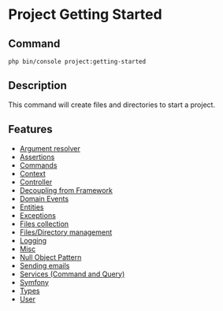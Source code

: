 # Project Getting Started

## Command

```console
php bin/console project:getting-started
```

## Description

This command will create files and directories to start a project.

## Features

- [Argument resolver](project-getting-started/argument-resolver.md)
- [Assertions](project-getting-started/assertions.md)
- [Commands](project-getting-started/commands.md)
- [Context](project-getting-started/context.md)
- [Controller](project-getting-started/controller.md)
- [Decoupling from Framework](project-getting-started/decoupling-from-framework.md)
- [Domain Events](project-getting-started/domain-events.md)
- [Entities](project-getting-started/entities.md)
- [Exceptions](project-getting-started/exceptions.md)
- [Files collection](project-getting-started/files-collection.md)
- [Files/Directory management](project-getting-started/files-directory-management.md)
- [Logging](project-getting-started/logging.md)
- [Misc](project-getting-started/misc.md)
- [Null Object Pattern](project-getting-started/null-object-pattern.md)
- [Sending emails](project-getting-started/sending-emails.md)
- [Services (Command and Query)](project-getting-started/services.md)
- [Symfony](project-getting-started/symfony.md)
- [Types](project-getting-started/types.md)
- [User](project-getting-started/user.md)

